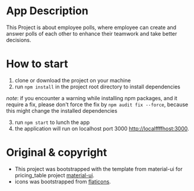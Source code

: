 # App Description
This Project is about employee polls, where employee can create and answer polls of each other to enhance their teamwork and take better decisions.

# How to start
1. clone or download the project on your machine
2. run `npm install` in the project root directory to install dependencies

*note*: if you encounter a warning while installing npm packages, and it require a fix, please don't force the fix by `npm audit fix --force`, because this might change the installed dependencies

3. run `npm start` to lunch the app
4. the application will run on localhost port 3000 [http://localffffhost:3000](http://localhost:3000).

# Original & copyright
- This project was bootstrapped with the template from material-ui for pricing_table project [material-ui](https://github.com/mui/material-ui/blame/v5.14.5/docs/data/material/getting-started/templates/pricing/Pricing.js).
- icons was bootstrapped from [flaticons](https://www.flaticon.com/free-icons/worker).
